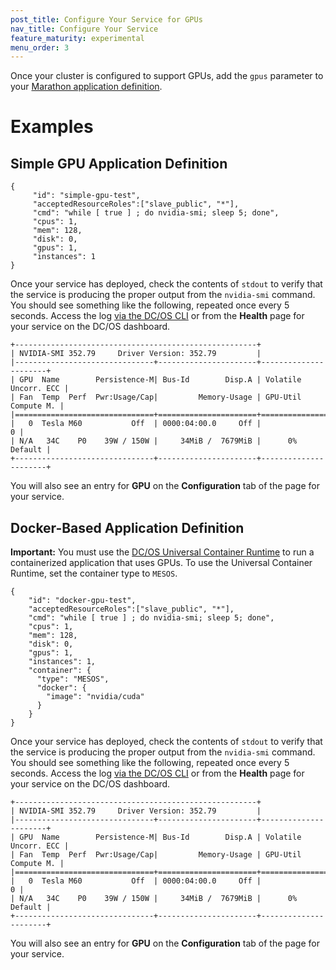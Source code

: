 ```yaml
---
post_title: Configure Your Service for GPUs
nav_title: Configure Your Service
feature_maturity: experimental
menu_order: 3
---
```


Once your cluster is configured to support GPUs, add the `gpus` parameter to your [Marathon application definition](/docs/1.8/usage/marathon/application-basics/).

# Examples

## Simple GPU Application Definition
```
{
     "id": "simple-gpu-test",
     "acceptedResourceRoles":["slave_public", "*"],
     "cmd": "while [ true ] ; do nvidia-smi; sleep 5; done",
     "cpus": 1,
     "mem": 128,
     "disk": 0,
     "gpus": 1,
     "instances": 1
}
```

Once your service has deployed, check the contents of `stdout` to verify that the service is producing the proper output from the `nvidia-smi` command. You should see something like the following, repeated once every 5 seconds. Access the log [via the DC/OS CLI](https://dcos.io/docs/1.9/administration/logging/quickstart/) or from the **Health** page for your service on the DC/OS dashboard.
```
+------------------------------------------------------+
| NVIDIA-SMI 352.79     Driver Version: 352.79         |
|-------------------------------+----------------------+----------------------+
| GPU  Name        Persistence-M| Bus-Id        Disp.A | Volatile Uncorr. ECC |
| Fan  Temp  Perf  Pwr:Usage/Cap|         Memory-Usage | GPU-Util  Compute M. |
|===============================+======================+======================|
|   0  Tesla M60           Off  | 0000:04:00.0     Off |                    0 |
| N/A   34C    P0    39W / 150W |     34MiB /  7679MiB |      0%      Default |
+-------------------------------+----------------------+----------------------+
```

You will also see an entry for **GPU** on the **Configuration** tab of the page for your service.

## Docker-Based Application Definition

**Important:** You must use the [DC/OS Universal Container Runtime](/docs/1.8/usage/containerizers/) to run a containerized application that uses GPUs. To use the Universal Container Runtime, set the container type to `MESOS`.
```
{
    "id": "docker-gpu-test",
    "acceptedResourceRoles":["slave_public", "*"],
    "cmd": "while [ true ] ; do nvidia-smi; sleep 5; done",
    "cpus": 1,
    "mem": 128,
    "disk": 0,
    "gpus": 1,
    "instances": 1,
    "container": {
      "type": "MESOS",
      "docker": {
        "image": "nvidia/cuda"
      }
    }
}
```

Once your service has deployed, check the contents of `stdout` to verify that the service is producing the proper output from the `nvidia-smi` command. You should see something like the following, repeated once every 5 seconds. Access the log [via the DC/OS CLI](https://dcos.io/docs/1.9/administration/logging/quickstart/) or from the **Health** page for your service on the DC/OS dashboard.
```
+------------------------------------------------------+
| NVIDIA-SMI 352.79     Driver Version: 352.79         |
|-------------------------------+----------------------+----------------------+
| GPU  Name        Persistence-M| Bus-Id        Disp.A | Volatile Uncorr. ECC |
| Fan  Temp  Perf  Pwr:Usage/Cap|         Memory-Usage | GPU-Util  Compute M. |
|===============================+======================+======================|
|   0  Tesla M60           Off  | 0000:04:00.0     Off |                    0 |
| N/A   34C    P0    39W / 150W |     34MiB /  7679MiB |      0%      Default |
+-------------------------------+----------------------+----------------------+
```

You will also see an entry for **GPU** on the **Configuration** tab of the page for your service.
